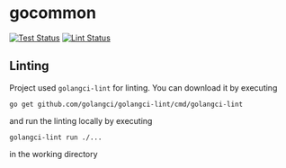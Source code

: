 # gocommon

[![Test Status](https://github.com/jo-hoe/gocommon/workflows/test/badge.svg)](https://github.com/jo-hoe/gocommon/actions?workflow=test)
[![Lint Status](https://github.com/jo-hoe/gocommon/workflows/lint/badge.svg)](https://github.com/jo-hoe/gocommon/actions?workflow=lint)

## Linting

Project used `golangci-lint` for linting. You can download it by executing

```cli
go get github.com/golangci/golangci-lint/cmd/golangci-lint
```

and run the linting locally by executing

```cli
golangci-lint run ./...
```

in the working directory

